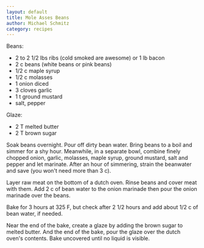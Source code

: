 ```yaml
---
layout: default
title: Mole Asses Beans
author: Michael Schmitz
category: recipes
---
```


Beans:

* 2 to 2 1/2 lbs ribs (cold smoked are awesome) or 1 lb bacon
* 2 c beans (white beans or pink beans)
* 1/2 c maple syrup
* 1/2 c molasses
* 1 onion diced
* 3 cloves garlic
* 1 t ground mustard
* salt, pepper

Glaze:

* 2 T melted butter
* 2 T brown sugar

Soak beans overnight. Pour off dirty bean water. Bring beans to a boil and
simmer for a shy hour. Meanwhile, in a separate bowl, combine finely chopped
onion, garlic, molasses, maple syrup, ground mustard, salt and pepper and let
marinate. After an hour of simmering, strain the beanwater and save (you won't
need more than 3 c).

Layer raw meat on the bottom of a dutch oven. Rinse beans and cover meat with
them. Add 2 c of bean water to the onion marinade then pour the onion marinade
over the beans.

Bake for 3 hours at 325 F, but check after 2 1/2 hours and add about 1/2 c of
bean water, if needed.

Near the end of the bake, create a glaze by adding the brown sugar to melted
butter. And the end of the bake, pour the glaze over the dutch oven's contents.
Bake uncovered until no liquid is visible.
